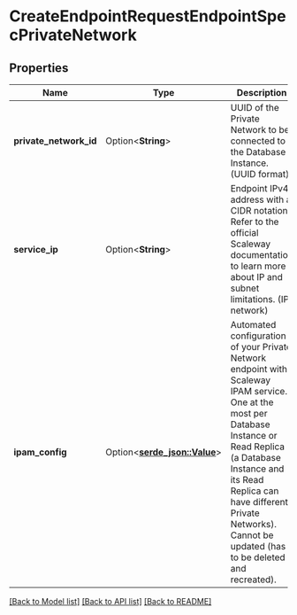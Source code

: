 # CreateEndpointRequestEndpointSpecPrivateNetwork

## Properties

Name | Type | Description | Notes
------------ | ------------- | ------------- | -------------
**private_network_id** | Option<**String**> | UUID of the Private Network to be connected to the Database Instance. (UUID format) | [optional]
**service_ip** | Option<**String**> | Endpoint IPv4 address with a CIDR notation. Refer to the official Scaleway documentation to learn more about IP and subnet limitations. (IP network) | [optional]
**ipam_config** | Option<[**serde_json::Value**](.md)> | Automated configuration of your Private Network endpoint with Scaleway IPAM service. One at the most per Database Instance or Read Replica (a Database Instance and its Read Replica can have different Private Networks). Cannot be updated (has to be deleted and recreated). | [optional]

[[Back to Model list]](../README.md#documentation-for-models) [[Back to API list]](../README.md#documentation-for-api-endpoints) [[Back to README]](../README.md)


